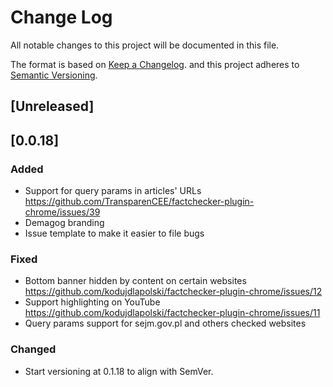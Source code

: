# Change Log
All notable changes to this project will be documented in this file.

The format is based on [Keep a Changelog](http://keepachangelog.com/).
and this project adheres to [Semantic Versioning](http://semver.org/).

## [Unreleased]

## [0.0.18]
### Added
- Support for query params in articles' URLs https://github.com/TransparenCEE/factchecker-plugin-chrome/issues/39
- Demagog branding
- Issue template to make it easier to file bugs

### Fixed
- Bottom banner hidden by content on certain websites https://github.com/kodujdlapolski/factchecker-plugin-chrome/issues/12
- Support highlighting on YouTube https://github.com/kodujdlapolski/factchecker-plugin-chrome/issues/11 
- Query params support for sejm.gov.pl and others checked websites 

### Changed
- Start versioning at 0.1.18 to align with SemVer.